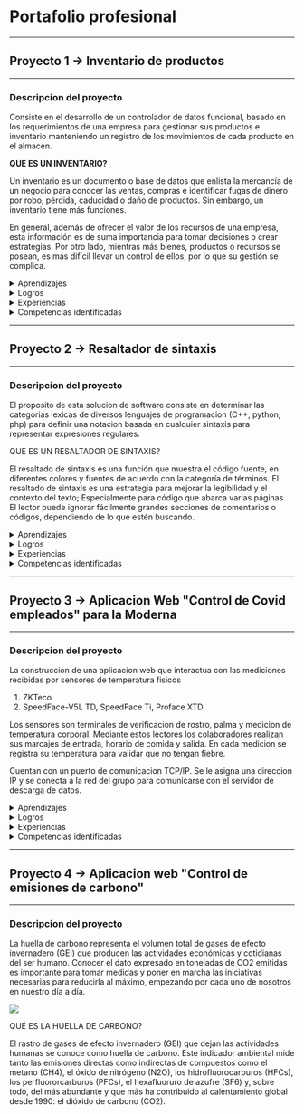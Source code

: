 # Portafolio profesional

----------------
## Proyecto 1 -> Inventario de productos
----------------

### **Descripcion del proyecto**

Consiste en el desarrollo de un controlador de datos funcional, basado en los requerimientos de una empresa para gestionar sus productos e inventario 
manteniendo un registro de los movimientos de cada producto en el almacen.

**QUE ES UN INVENTARIO?**

Un inventario es un documento o base de datos que enlista la mercancía de un negocio para conocer las ventas, compras e identificar fugas de dinero por robo, pérdida, caducidad o daño de productos. Sin embargo, un inventario tiene más funciones.

En general, además de ofrecer el valor de los recursos de una empresa, esta información es de suma importancia para tomar decisiones o crear estrategias. Por otro lado, mientras más bienes, productos o recursos se posean, es más difícil llevar un control de ellos, por lo que su gestión se complica.

<details>
 <summary>Aprendizajes</summary>
 <p>
   **El siguiente esquema representa las estructuras de datos aprendidas:** 
   <img src="https://datastructures.in/wp-content/uploads/2021/11/Types-of-DS-1024x464.png">
 </p>
</details>

<details>
 <summary>Logros</summary>
 <p>Implementaciond e estructuras de datos para la busqueda y display de informacion ingresada y requerida por el usuario.</p>
</details>

<details>
 <summary>Experiencias</summary>
 <p>Experiencias relevantes para ser mencionadas, son el uso de este conocimiento para el desarrollo de aplicaciones para fin empresarial.</p>
</details>

<details>
 <summary>Competencias identificadas</summary>
 <p>Como principal desarrollador de este proyecto he podido identificar como competencias un conocimiento conceptual y teorico sobresaliente en cuanto 
  a temas relacionados con estructuras de datos y algoritmos.</p>
</details>

----------------
## Proyecto 2 -> Resaltador de sintaxis
----------------

### **Descripcion del proyecto**

El proposito de esta solucion de software consiste en determinar las categorias lexicas de diversos lenguajes de programacion
(C++, python, php) para definir una notacion basada en cualquier sintaxis para representar expresiones regulares.

QUE ES UN RESALTADOR DE SINTAXIS?

El resaltado de sintaxis es una función que muestra el código fuente, en diferentes colores y fuentes de acuerdo con la categoría de términos. El resaltado de sintaxis es una estrategia para mejorar la legibilidad y el contexto del texto; Especialmente para código que abarca varias páginas. El lector puede ignorar fácilmente grandes secciones de comentarios o códigos, dependiendo de lo que estén buscando.

<details>
 <summary>Aprendizajes</summary>
  <p> 1. Cadenas de Markov<p/>
  <p> 2. Programacion basada en un automata </p>
  <p> 3. Funcionalidad correcta de expresionees regulares </p>
  <p> 4. Segmentacion de un problema en subproblemas </p>
</details>

<details>
 <summary>Logros</summary>
 <p> 1. Desarrollo de una aplicacion de streaming </p>
 <p> 2. Desarrollo de una IA de reconocimiento facial para la aplicacion de streaming </p>
</details>
  
<details>
 <summary>Experiencias</summary>
 <p>
  Como experiencia en general, es importante analizar el problema y segmentar la codificacion de una forma
  adecuada para facilitar futuras actualizaciones del sistema.
 </p>
</details>

<details>
 <summary>Competencias identificadas</summary>
 <p>
  Como unico desarrollador de estas aplicaciones puedo listar los siguientes conocimientos como importantes para el desarrollo
  de las mismas:</p>
  <p> 1. Implementacion de algritmos </p>
  <p> 2. Optimizacion de algoritmos </p>
  <p> 3. Generacion de modelos computacionales </p>
  <p> 4. Implementacion de modelos computacionales </p>
</details>

----------------
## Proyecto 3 -> Aplicacion Web "Control de Covid empleados" para la Moderna
----------------

### **Descripcion del proyecto**

La construccion de una aplicacion web que interactua con las mediciones recibidas por sensores de temperatura fisicos

1. ZKTeco
2. SpeedFace-V5L TD, SpeedFace Ti, Proface XTD

Los sensores son terminales de verificacion de rostro, palma y medicion de temperatura corporal. Mediante estos lectores
los colaboradores realizan sus marcajes de entrada, horario de comida y salida. En cada medicion se registra su temperatura
para validar que no tengan fiebre.

Cuentan con un puerto de comunicacion TCP/IP. Se le asigna una direccion IP y se conecta a la red del grupo para comunicarse
con el servidor de descarga de datos.

<details>
 <summary>Aprendizajes</summary>
  <p> 1. Migracion de csv con millones de registros a un DBMS relacional </p>
  <p> 2. Implementacion de arquitectura MVC </p>
  <p> 3. Cifrado de datos con salt como capa de seguridad </p>
  <p> 4. Transmision de datos por medio de HTTP headers </p>
</details>

<details>
 <summary>Logros</summary>
  <p> 1. Implementacion de estructuras de datos para el procesamiento de informacion de un usuario o administrador </p>
  <p> 2. SQL Queries sinteticos para reducir la carga cliente-servidor en la transferencia de datos </p>
  <p> 3. Plot de graficas en tiempo real con datos diarios reales </p>
</details>
 
<details>
 <summary>Experiencias</summary>
  <p> 1. Tener un control sistematizado sobre las medidas de salubridad de una empresa para gestionar el personal es importante </p>
  para prevenir posibles perdidas economicas por falta de control y administracion. </p>
  <p> 2. Trabajo en equipo sobre un repositorio de control de versiones </p>
  <p> 3. Desarrollo full stack </p>
</details>

<details>
 <summary>Competencias identificadas</summary>
  <p> 1. Desarrollo agil </p>
  <p> 2. Requerimientos </p>
  <p> 3. Planeacion </p>
  <p> 4. Diseño </p>
  <p> 5. Desarrollo </p>
  <p> 6. Liberacion </p>
  <p> 7. Mantenimiento </p>
</details>

----------------
## Proyecto 4 -> Aplicacion web "Control de emisiones de carbono"
----------------

### **Descripcion del proyecto**

La huella de carbono representa el volumen total de gases de efecto invernadero (GEI) que producen las actividades económicas y cotidianas del ser humano. Conocer el dato expresado en toneladas de CO2 emitidas es importante para tomar medidas y poner en marcha las iniciativas necesarias para reducirla al máximo, empezando por cada uno de nosotros en nuestro día a día.

<img src="https://www.iberdrola.com/documents/20125/40513/huella_carbono_746x419.jpg/e5b4289b-f624-2390-1e36-142962cbb65c?t=1627448544624">

QUÉ ES LA HUELLA DE CARBONO?

El rastro de gases de efecto invernadero (GEI) que dejan las actividades humanas se conoce como huella de carbono. Este indicador ambiental mide tanto las emisiones directas como indirectas de compuestos como el metano (CH4), el óxido de nitrógeno (N2O), los hidrofluorocarburos (HFCs), los perfluororcarburos (PFCs), el hexafluoruro de azufre (SF6) y, sobre todo, del más abundante y que más ha contribuido al calentamiento global desde 1990: el dióxido de carbono (CO2).


